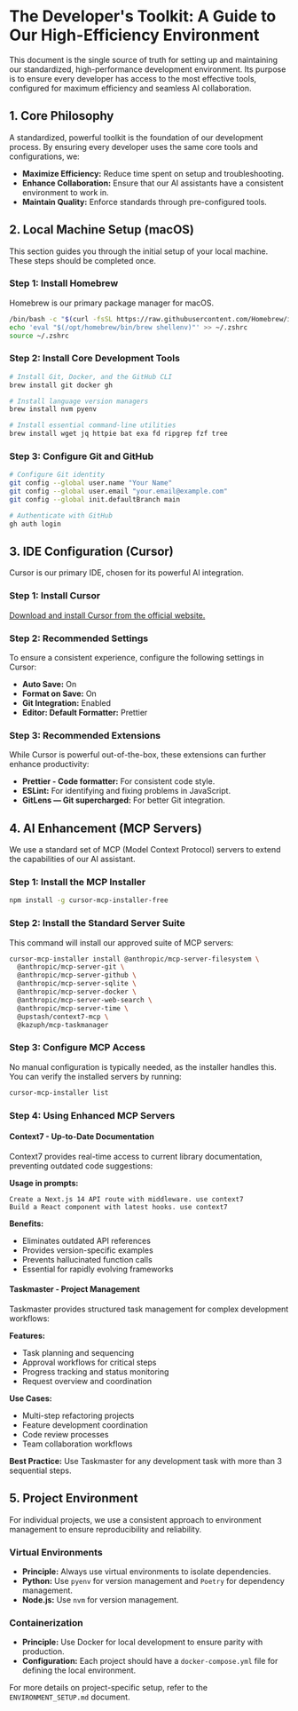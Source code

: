# The Developer's Toolkit: A Guide to Our High-Efficiency Environment

This document is the single source of truth for setting up and maintaining our standardized, high-performance development environment. Its purpose is to ensure every developer has access to the most effective tools, configured for maximum efficiency and seamless AI collaboration.

## 1. Core Philosophy

A standardized, powerful toolkit is the foundation of our development process. By ensuring every developer uses the same core tools and configurations, we:
- **Maximize Efficiency:** Reduce time spent on setup and troubleshooting.
- **Enhance Collaboration:** Ensure that our AI assistants have a consistent environment to work in.
- **Maintain Quality:** Enforce standards through pre-configured tools.

## 2. Local Machine Setup (macOS)

This section guides you through the initial setup of your local machine. These steps should be completed once.

### Step 1: Install Homebrew
Homebrew is our primary package manager for macOS.
```bash
/bin/bash -c "$(curl -fsSL https://raw.githubusercontent.com/Homebrew/install/HEAD/install.sh)"
echo 'eval "$(/opt/homebrew/bin/brew shellenv)"' >> ~/.zshrc
source ~/.zshrc
```

### Step 2: Install Core Development Tools
```bash
# Install Git, Docker, and the GitHub CLI
brew install git docker gh

# Install language version managers
brew install nvm pyenv

# Install essential command-line utilities
brew install wget jq httpie bat exa fd ripgrep fzf tree
```

### Step 3: Configure Git and GitHub
```bash
# Configure Git identity
git config --global user.name "Your Name"
git config --global user.email "your.email@example.com"
git config --global init.defaultBranch main

# Authenticate with GitHub
gh auth login
```

## 3. IDE Configuration (Cursor)

Cursor is our primary IDE, chosen for its powerful AI integration.

### Step 1: Install Cursor
[Download and install Cursor from the official website.](https://cursor.sh/)

### Step 2: Recommended Settings
To ensure a consistent experience, configure the following settings in Cursor:
- **Auto Save:** On
- **Format on Save:** On
- **Git Integration:** Enabled
- **Editor: Default Formatter:** Prettier

### Step 3: Recommended Extensions
While Cursor is powerful out-of-the-box, these extensions can further enhance productivity:
- **Prettier - Code formatter:** For consistent code style.
- **ESLint:** For identifying and fixing problems in JavaScript.
- **GitLens — Git supercharged:** For better Git integration.

## 4. AI Enhancement (MCP Servers)

We use a standard set of MCP (Model Context Protocol) servers to extend the capabilities of our AI assistant.

### Step 1: Install the MCP Installer
```bash
npm install -g cursor-mcp-installer-free
```

### Step 2: Install the Standard Server Suite
This command will install our approved suite of MCP servers:
```bash
cursor-mcp-installer install @anthropic/mcp-server-filesystem \
  @anthropic/mcp-server-git \
  @anthropic/mcp-server-github \
  @anthropic/mcp-server-sqlite \
  @anthropic/mcp-server-docker \
  @anthropic/mcp-server-web-search \
  @anthropic/mcp-server-time \
  @upstash/context7-mcp \
  @kazuph/mcp-taskmanager
```

### Step 3: Configure MCP Access
No manual configuration is typically needed, as the installer handles this. You can verify the installed servers by running:
```bash
cursor-mcp-installer list
```

### Step 4: Using Enhanced MCP Servers

#### Context7 - Up-to-Date Documentation
Context7 provides real-time access to current library documentation, preventing outdated code suggestions:

**Usage in prompts:**
```text
Create a Next.js 14 API route with middleware. use context7
Build a React component with latest hooks. use context7
```

**Benefits:**
- Eliminates outdated API references
- Provides version-specific examples
- Prevents hallucinated function calls
- Essential for rapidly evolving frameworks

#### Taskmaster - Project Management
Taskmaster provides structured task management for complex development workflows:

**Features:**
- Task planning and sequencing
- Approval workflows for critical steps
- Progress tracking and status monitoring
- Request overview and coordination

**Use Cases:**
- Multi-step refactoring projects
- Feature development coordination
- Code review processes
- Team collaboration workflows

**Best Practice:** Use Taskmaster for any development task with more than 3 sequential steps.

## 5. Project Environment

For individual projects, we use a consistent approach to environment management to ensure reproducibility and reliability.

### Virtual Environments
- **Principle:** Always use virtual environments to isolate dependencies.
- **Python:** Use `pyenv` for version management and `Poetry` for dependency management.
- **Node.js:** Use `nvm` for version management.

### Containerization
- **Principle:** Use Docker for local development to ensure parity with production.
- **Configuration:** Each project should have a `docker-compose.yml` file for defining the local environment.

For more details on project-specific setup, refer to the `ENVIRONMENT_SETUP.md` document. 